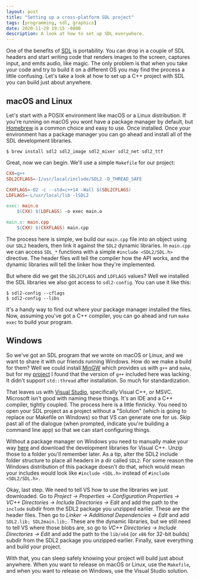 ```yaml
---
layout: post
title: "Setting up a cross-platform SDL project"
tags: [programming, sdl, graphics]
date: 2020-11-29 19:15 -0800
description: A look at how to set up SDL everywhere.
---
```


One of the benefits of [SDL](https://www.libsdl.org/) is portability. You can drop in a couple of SDL headers and start writing code that renders images to the screen, captures input, and emits audio, like magic. The only problem is that when you take your code and try to build it on a different OS you may find the process a little confusing. Let's take a look at how to set up a C++ project with SDL you can build just about anywhere.

## macOS and Linux

Let's start with a POSIX environment like macOS or a Linux distribution. If you're running on macOS you wont have a package manager by default, but [Homebrew](http://brew.sh/) is a common choice and easy to use. Once installed. Once your environment has a package manager you can go ahead and install all of the SDL development libraries.

`$ brew install sdl2 sdl2_image sdl2_mixer sdl2_net sdl2_ttf`

Great, now we can begin. We'll use a simple `Makefile` for our project:

```Makefile
CXX=g++
SDL2CFLAGS=-I/usr/local/include/SDL2 -D_THREAD_SAFE

CXXFLAGS=-O2 -c --std=c++14 -Wall $(SDL2CFLAGS)
LDFLAGS=-L/usr/local/lib -lSDL2

exec: main.o
	$(CXX) $(LDFLAGS) -o exec main.o

main.o: main.cpp
	$(CXX) $(CXXFLAGS) main.cpp
```

The process here is simple, we build our `main.cpp` file into an object using our `SDL2` headers, then link it against the `SDL2` dynamic libraries. In `main.cpp` we can access `SDL_*` functions with a simple `#include <SDL2/SDL.h>` directive. The header files will tell the compiler how the API works, and the dynamic libraries will tell the linker how they're implemented.

But where did we get the `SDL2CFLAGS` and `LDFLAGS` values? Well we installed the SDL libraries we also got access to `sdl2-config`. You can use it like this:

```
$ sdl2-config --cflags
$ sdl2-config --libs
```

It's a handy way to find out where your package manager installed the files. Now, assuming you've got a C++ compiler, you can go ahead and run `make exec` to build your program.

## Windows

So we've got an SDL program that we wrote on macOS or Linux, and we want to share it with our friends running Windows. How do we make a build for them? Well we could install [MinGW](http://www.mingw.org/) which provides us with `g++` and `make`, but for my [project](https://github.com/rivergillis/chip-8) I found that the version of `g++` included here was lacking. It didn't support `std::thread` after installation. So much for standardization.

That leaves us with [Visual Studio](https://visualstudio.microsoft.com/), specifically Visual C++, or MSVC. Microsoft isn't good with naming these things. It's an IDE and a C++ compiler, tightly coupled. The process here is a little finnicky. You need to open your SDL project as a project without a "Solution" (which is going to replace our Makefile on Windows) so that VS can generate one for us. Skip past all of the dialogue (when prompted, indicate you're building a command line app) so that we can start configuring things.

Without a package manager on Windows you need to manually make your way [here](http://libsdl.org/download-2.0.php) and download the development libraries for Visual C++. Unzip those to a folder you'll remember later. As a tip, alter the SDL2 include folder structure to place all headers in a dir called `SDL2`. For some reason the Windows distribution of this package doesn't do that, which would mean your includes would look like `#include <SDL.h>` instead of `#include <SDL2/SDL.h>.`

Okay, last step. We need to tell VS how to use the libraries we just downloaded. Go to *Project -> Properties -> Configuration Properties -> VC++ Directories -> Include Directories -> Edit* and add the path to the `include` subdir from the SDL2 package you unzipped earlier. These are the header files. Then go to *Linker -> Additional Dependencies -> Edit* and add `SDL2.lib; SDL2main.lib;`. These are the dynamic libraries, but we still need to tell VS where those blobs are, so go to *VC++ Directories -> Include Directories -> Edit* and add the path to the `lib/x64` (or `x86` for 32-bit builds) subdir from the SDL2 package you unzipped earlier. Finally, save everything and build your project.

With that, you can sleep safely knowing your project will build just about anywhere. When you want to release on macOS or Linux, use the `Makefile`, and when you want to release on Windows, use the Visual Studio solution.